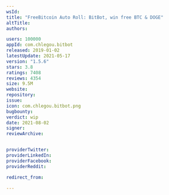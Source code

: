 ```yaml
---
wsId: 
title: "FreeBitcoin Auto Roll: BitBot, win free BTC & DOGE"
altTitle: 
authors:

users: 100000
appId: com.chlegou.bitbot
released: 2019-01-02
latestUpdate: 2021-05-17
version: "1.5.6"
stars: 3.8
ratings: 7408
reviews: 4354
size: 9.5M
website: 
repository: 
issue: 
icon: com.chlegou.bitbot.png
bugbounty: 
verdict: wip
date: 2021-08-02
signer: 
reviewArchive:


providerTwitter: 
providerLinkedIn: 
providerFacebook: 
providerReddit: 

redirect_from:

---
```



